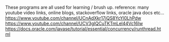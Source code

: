 These programs are all used for learning / brush up.
reference: many youtube video links, online blogs, stackoverflow links, oracle java docs etc...
https://www.youtube.com/channel/UCnAdXkr17iQS8YcYl0LhPdw
https://www.youtube.com/channel/UCV3gIQCuTKTmLel44Vc16Iw
https://docs.oracle.com/javase/tutorial/essential/concurrency/runthread.html
